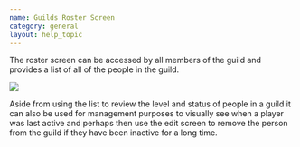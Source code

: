 ```yaml
---
name: Guilds Roster Screen
category: general
layout: help_topic
---
```

The roster screen can be accessed by all members of the guild and provides a list of all of the people in the guild.

[![](https://lohcdn.com/images/t_guildsroster.jpg)](https://lohcdn.com/images/guildsroster.jpg)

Aside from using the list to review the level and status of people in a guild it can also be used for management purposes to visually see when a player was last active and perhaps then use the edit screen to remove the person from the guild if they have been inactive for a long time.